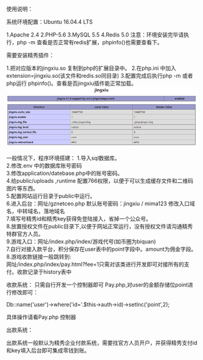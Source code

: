 使用说明：

系统环境配置：Ubuntu 16.04.4 LTS

1.Apache 2.4
2.PHP-5.6
3.MySQL 5.5
4.Redis 5.0
注意：环境安装完毕请执行，php -m 查看是否正常有redis扩展，phpinfo()也需要查看下。

需要安装精秀插件：

1.把对应版本的jingxiu.so 复制到php的扩展目录中。
2.在php.ini 中加入extension=jingxiu.so(该文件和redis.so同目录)
3.配置完成后执行php -m 或者php运行 phpinfo()。查看是否jingxiu插件能正常加载。
<img src="jingxiu.png" /></p>

一般情况下，程序环境搭建：
1.导入sql数据库。<br/>
2.修改.env 中的数据库账号密码<br/>
3.修改application/datebase.php中的账号密码。<br/>
4.给public/uploads ,runtime 配置766权限，以便于可以生成缓存文件和二维码图片等东西。<br/>
5.配置网站运行目录于public中运行。<br/>
6.进入后台：网址/gznetceo.php 默认账号密码：jingxiu / mima123 修改入口域名，中转域名，落地域名<br/>
7.填写号精秀id和精秀key获得免登陆接入，省掉一个公众号。<br/>
8.放置授权文件在public目录下,以便于网站正常运行，没有授权文件请沟通精秀特群官方人员。<br/>
9.游戏入口：网址/index.php/index/游戏代号(如币圈为biquan)<br/>
7.自行对接入款平台，积分保存在user表中的point字段中。amount为佣金字段。<br/>
8.游戏收款链接一般跳转到:<br/>
网址/index.php/index/pay.html?fee=1只需对该类进行开发即可对接所有的支付。收款记录于history表中<br/>


收款系统：
只需自行开发一个控制器即可 Pay.php,对user的金额存储位point进行修改即可：

Db::name('user')->where('id='.$this->auth->id)->setInc('point',2);

具体操作请看Pay.php 控制器

出款系统：

出款系统一般默认为精秀企业付款系统，需要找官方人员开户，并获得精秀支付id和key填入后台即可集成零钱到账。


